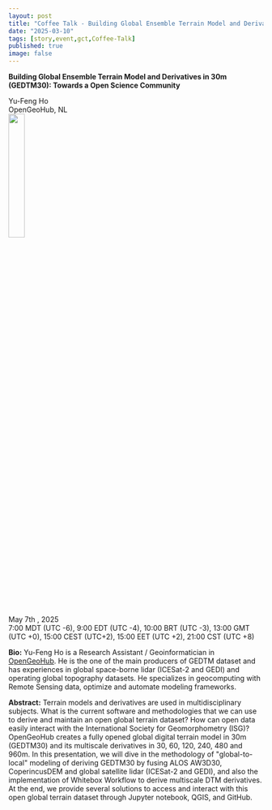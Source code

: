 ```yaml
---
layout: post
title: "Coffee Talk - Building Global Ensemble Terrain Model and Derivatives in 30m (GEDTM30): Towards a Open Science Community"
date: "2025-03-10"
tags: [story,event,gct,Coffee-Talk]
published: true
image: false
---
```


**Building Global Ensemble Terrain Model and Derivatives in 30m (GEDTM30): Towards a Open Science Community**



Yu-Feng Ho  
OpenGeoHub, NL  
<img src="{{site.baseurl}}/uploads/img/faces/yufengho.png" width="25%" />

May 7th , 2025  
7:00 MDT (UTC -6), 9:00 EDT (UTC -4), 10:00 BRT (UTC -3), 13:00 GMT (UTC +0), 15:00 CEST (UTC+2), 15:00 EET (UTC +2), 21:00 CST (UTC +8)

**Bio:** Yu-Feng Ho is a Research Assistant / Geoinformatician in [OpenGeoHub](https://opengeohub.org/). He is the one of the main producers of GEDTM dataset and has experiences in global space-borne lidar (ICESat-2 and GEDI) and operating global topography datasets. He specializes in geocomputing with Remote Sensing data, optimize and automate modeling frameworks.  

**Abstract:** Terrain models and derivatives are used in multidisciplinary subjects. What is the current software and methodologies that we can use to derive and maintain an open global terrain dataset? How can open data easily interact with the International Society for Geomorphometry (ISG)?  OpenGeoHub creates a fully opened global digital terrain model in 30m (GEDTM30) and its multiscale derivatives in 30, 60, 120, 240, 480 and 960m. In this presentation, we will dive in the methodology of "global-to-local" modeling of deriving GEDTM30 by fusing ALOS AW3D30, CoperincusDEM and global satellite lidar (ICESat-2 and GEDI), and also the implementation of Whitebox Workflow to derive multiscale DTM derivatives. At the end, we provide several solutions to access and interact with this open global terrain dataset through Jupyter notebook, QGIS, and GitHub.  




